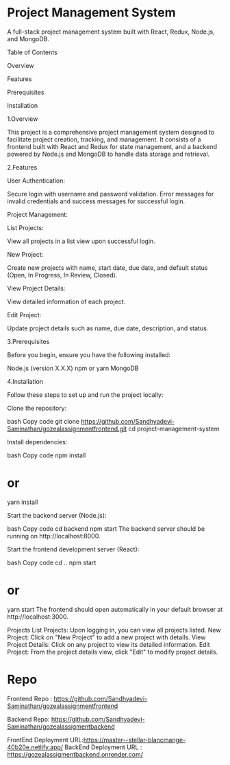 # Project Management System


A full-stack project management system built with React, Redux, Node.js, and MongoDB.

Table of Contents

Overview

Features

Prerequisites

Installation



1.Overview

This project is a comprehensive project management system designed to facilitate project creation, tracking, and management. It consists of a frontend built with React and Redux for state management, and a backend powered by Node.js and MongoDB to handle data storage and retrieval.

2.Features

User Authentication:

Secure login with username and password validation.
Error messages for invalid credentials and success messages for successful login.

Project Management:

List Projects:

View all projects in a list view upon successful login.

New Project:

Create new projects with name, start date, due date, and default status (Open, In Progress, In Review, Closed).

View Project Details:

View detailed information of each project.

Edit Project:

Update project details such as name, due date, description, and status.


3.Prerequisites

Before you begin, ensure you have the following installed:

Node.js (version X.X.X)
npm or yarn
MongoDB


4.Installation

Follow these steps to set up and run the project locally:

Clone the repository:

bash
Copy code
git clone https://github.com/Sandhyadevi-Saminathan/gozealassignmentfrontend.git
cd project-management-system

Install dependencies:

bash
Copy code
npm install
# or
yarn install


Start the backend server (Node.js):

bash
Copy code
cd backend
npm start
The backend server should be running on http://localhost:8000.

Start the frontend development server (React):

bash
Copy code
cd ..
npm start
# or
yarn start
The frontend should open automatically in your default browser at http://localhost:3000.

Projects
List Projects: Upon logging in, you can view all projects listed.
New Project: Click on "New Project" to add a new project with details.
View Project Details: Click on any project to view its detailed information.
Edit Project: From the project details view, click "Edit" to modify project details.

# Repo 

Frontend Repo : https://github.com/Sandhyadevi-Saminathan/gozealassignmentfrontend

Backend Repo: https://github.com/Sandhyadevi-Saminathan/gozealassigmentbackend

FrontEnd Deployment URL:https://master--stellar-blancmange-40b20e.netlify.app/
BackEnd Deployment URL : https://gozealassigmentbackend.onrender.com/
